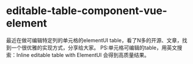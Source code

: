 # editable-table-component-vue-element
最近在做可编辑特定列的单元格的elementUI table，看了N多的开源、文章，找到一个很优雅的实现方式，分享给大家。 PS:单元格可编辑的table，用英文搜索：Inline editable table with ElementUI 会得到高质量结果。
